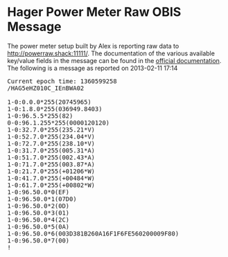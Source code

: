 # Hager Power Meter Raw OBIS Message

The power meter setup built by Alex is reporting raw data to http://powerraw.shack:11111/.
The documentation of the various available key/value fields in the message can be found in the [official documentation](ehz_betriebsanleitung_mid.pdf).
The following is a message as reported on 2013-02-11 17:14

<pre>Current epoch time: 1360599258
/HAG5eHZ010C_IEnBWA02

1-0:0.0.0*255(20745965)
1-0:1.8.0*255(036949.8403)
1-0:96.5.5*255(82)
0-0:96.1.255*255(0000120120)
1-0:32.7.0*255(235.21*V)
1-0:52.7.0*255(234.04*V)
1-0:72.7.0*255(238.10*V)
1-0:31.7.0*255(005.31*A)
1-0:51.7.0*255(002.43*A)
1-0:71.7.0*255(003.87*A)
1-0:21.7.0*255(+01206*W)
1-0:41.7.0*255(+00484*W)
1-0:61.7.0*255(+00802*W)
1-0:96.50.0*0(EF)
1-0:96.50.0*1(07D0)
1-0:96.50.0*2(0D)
1-0:96.50.0*3(01)
1-0:96.50.0*4(2C)
1-0:96.50.0*5(0A)
1-0:96.50.0*6(003D381B260A16F1F6FE560200009F80)
1-0:96.50.0*7(00)
!</pre>
